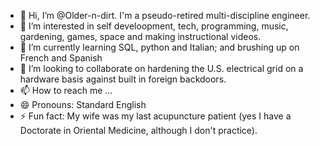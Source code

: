 - 👋 Hi, I’m @Older-n-dirt.  I'm a pseudo-retired multi-discipline engineer.
- 👀 I’m interested in self develoopment, tech, programming, music, gardening, games, space and making instructional videos.
- 🌱 I’m currently learning SQL, python and Italian; and brushing up on French and Spanish
- 💞️ I’m looking to collaborate on hardening the U.S. electrical grid on a hardware basis against built in foreign backdoors.
- 📫 How to reach me ...
- 😄 Pronouns: Standard English
- ⚡ Fun fact: My wife was my last acupuncture patient (yes I have a Doctorate in Oriental Medicine, although I don't practice).

<!---
Older-n-dirt/Older-n-dirt is a ✨ special ✨ repository because its `README.md` (this file) appears on your GitHub profile.
You can click the Preview link to take a look at your changes.
--->
